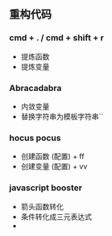 ## 重构代码

### cmd + . / cmd + shift + r
- 提炼函数
- 提炼变量
  
### Abracadabra
- 内敛变量
- 替换字符串为模板字符串``

### hocus pocus
- 创建函数 (配置) <leader> + ff
- 创建变量 (配置) <leader> + vv

### javascript booster
- 箭头函数转化
- 条件转化成三元表达式
- 
